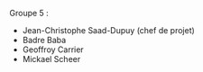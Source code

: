 Groupe 5 :
- Jean-Christophe Saad-Dupuy (chef de projet)
- Badre Baba
- Geoffroy Carrier
- Mickael Scheer